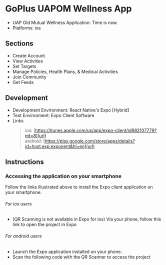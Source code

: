 # GoPlus UAPOM Wellness App

- UAP Old Mutual Wellness Application: Time is now.
- Platforms: ios

## Sections

- Create Account
- View Activities
- Set Targets
- Manage Policies, Health Plans, & Medical Activities
- Join Community
- Get Feeds

## Development

- Development Environment: React Native's Expo [Hybrid]
- Test Environment: Expo Client Software
- Links
  > ios: [https://itunes.apple.com/us/app/expo-client/id982107779?mt=8](url)  
  > android: [https://play.google.com/store/apps/details?id=host.exp.exponent&hl=en](url)

## Instructions

### Accessing the application on your smartphone

Follow the links illustrated above to install the Expo client application on your smartphone.

###### For ios users

- (QR Scanning is not available in Expo for ios) Via your phone, follow this link to open the project in Expo

###### For android users

- Launch the Expo application installed on your phone.
- Scan the following code with the QR Scanner to access the project
